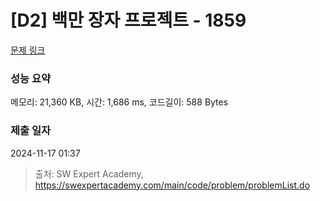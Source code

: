 # [D2] 백만 장자 프로젝트 - 1859 

[문제 링크](https://swexpertacademy.com/main/code/problem/problemDetail.do?contestProbId=AV5LrsUaDxcDFAXc) 

### 성능 요약

메모리: 21,360 KB, 시간: 1,686 ms, 코드길이: 588 Bytes

### 제출 일자

2024-11-17 01:37



> 출처: SW Expert Academy, https://swexpertacademy.com/main/code/problem/problemList.do